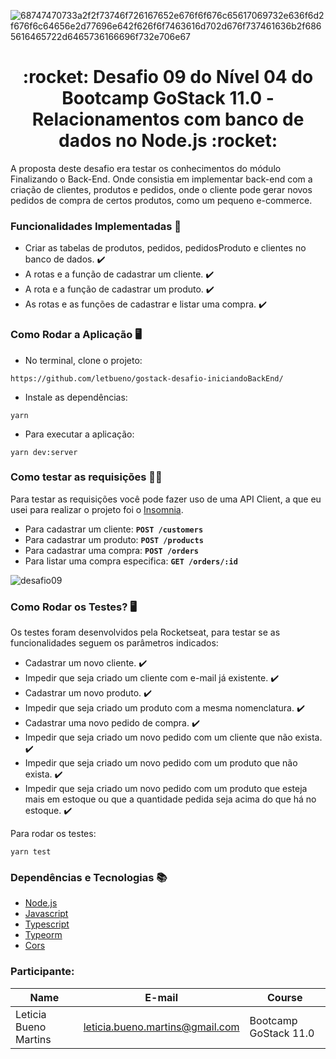 ![68747470733a2f2f73746f726167652e676f6f676c65617069732e636f6d2f676f6c64656e2d77696e642f626f6f7463616d702d676f737461636b2f6865616465722d6465736166696f732e706e67](https://user-images.githubusercontent.com/50913322/87230209-c2d41600-c384-11ea-9339-71a8deacfccc.png)


<h1 align="center">:rocket: Desafio 09 do Nível 04 do Bootcamp GoStack 11.0 - Relacionamentos com banco de dados no Node.js :rocket:</h1>

A proposta deste desafio era testar os conhecimentos do módulo Finalizando o Back-End. Onde consistia em implementar back-end com a criação de clientes, produtos e pedidos, onde o cliente pode gerar novos pedidos de compra de certos produtos, como um pequeno e-commerce.

### Funcionalidades Implementadas :bookmark_tabs:
- Criar as tabelas de produtos, pedidos, pedidosProduto e clientes no banco de dados. :heavy_check_mark:
- A rotas e a função de cadastrar um cliente. :heavy_check_mark:
- A rota e a função de cadastrar um produto. :heavy_check_mark:
- As rotas e as funções de cadastrar e listar uma compra. :heavy_check_mark:

### Como Rodar a Aplicação :desktop_computer:


- No terminal, clone o projeto:

```
https://github.com/letbueno/gostack-desafio-iniciandoBackEnd/
```

- Instale as dependências:
```
yarn 
```

- Para executar a aplicação:
```
yarn dev:server
```

### Como testar as requisições 	:technologist:
Para testar as requisições você pode fazer uso de uma API Client, a que eu usei para realizar o projeto foi o [Insomnia](https://insomnia.rest).

- Para cadastrar um cliente: **`POST /customers`**
- Para cadastrar um produto: **`POST /products`**
- Para cadastrar uma compra: **`POST /orders`**
- Para listar uma compra especifica: **`GET /orders/:id`**

![desafio09](https://user-images.githubusercontent.com/50913322/87235961-047eb400-c3b9-11ea-80f3-92d18f79c335.jpg)

### Como Rodar os Testes? :desktop_computer:
Os testes foram desenvolvidos pela Rocketseat, para testar se as funcionalidades seguem os parâmetros indicados:
- Cadastrar um novo cliente. :heavy_check_mark:
- Impedir que seja criado um cliente com e-mail já existente. :heavy_check_mark:
- Cadastrar um novo produto. :heavy_check_mark:
- Impedir que seja criado um produto com a mesma nomenclatura. :heavy_check_mark:
- Cadastrar uma novo pedido de compra. :heavy_check_mark:
- Impedir que seja criado um novo pedido com um cliente que não exista. :heavy_check_mark:
- Impedir que seja criado um novo pedido com um produto que não exista. :heavy_check_mark:
- Impedir que seja criado um novo pedido com um produto que esteja mais em estoque ou que a quantidade pedida seja acima do que há no estoque. :heavy_check_mark:

Para rodar os testes:
```
yarn test
```
### Dependências e Tecnologias :books: 
- [Node.js](https://nodejs.org/en/docs/)
- [Javascript](https://devdocs.io/javascript/)
- [Typescript](https://www.typescriptlang.org/docs/home.html)
- [Typeorm](https://typeorm.io/#/)
- [Cors](https://www.npmjs.com/package/cors)

### Participante: 
|Name|E-mail|Course|
| -------- | -------- | -------- |
|Leticia Bueno Martins|leticia.bueno.martins@gmail.com|Bootcamp GoStack 11.0|

